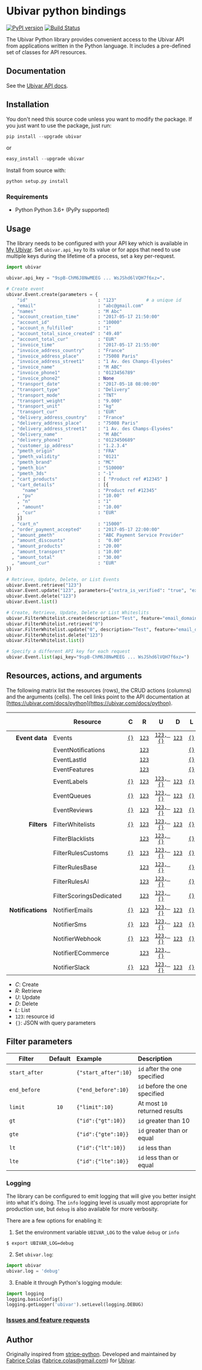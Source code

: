 # Ubivar python bindings 
[![PyPI version](https://badge.fury.io/py/ubivar.svg)](https://badge.fury.io/py/ubivar)
[![Build Status](https://travis-ci.org/ubivar/ubivar-python.png?branch=master)](https://travis-ci.org/ubivar/ubivar-python)


 
The Ubivar Python library provides convenient access to the Ubivar API from
applications written in the Python language. It includes a pre-defined set of
classes for API resources. 

## Documentation

See the [Ubivar API docs](https://www.ubivar.com/docs/python).


## Installation

You don't need this source code unless you want to modify the package. If you just
want to use the package, just run:

```python
pip install --upgrade ubivar 
```

or

```python
easy_install --upgrade ubivar 
```

Install from source with:

```python
python setup.py install
```

### Requirements

* Python Python 3.6+ (PyPy supported)

## Usage

The library needs to be configured with your API key which is available in [My
Ubivar](https://my.ubivar.com). Set `ubivar.api_key` to its value or for apps
that need to use multiple keys during the lifetime of a process, set a key
per-request. 

```python
import ubivar 

ubivar.api_key = "9spB-ChM6J8NwMEEG ... WsJShd6lVQH7f6xz=".

# Create event 
ubivar.Event.create(parameters = {
    "id"                          : "123"           # a unique id 
  , "email"                       : "abc@gmail.com"
  , "names"                       : "M Abc"
  , "account_creation_time"       : "2017-05-17 21:50:00"
  , "account_id"                  : "10000"
  , "account_n_fulfilled"         : "1"
  , "account_total_since_created" : "49.40"
  , "account_total_cur"           : "EUR"
  , "invoice_time"                : "2017-05-17 21:55:00"
  , "invoice_address_country"     : "France"
  , "invoice_address_place"       : "75008 Paris"
  , "invoice_address_street1"     : "1 Av. des Champs-Élysées"
  , "invoice_name"                : "M ABC"
  , "invoice_phone1"              : "0123456789"
  , "invoice_phone2"              : None 
  , "transport_date"              : "2017-05-18 08:00:00"
  , "transport_type"              : "Delivery"
  , "transport_mode"              : "TNT"
  , "transport_weight"            : "9.000"
  , "transport_unit"              : "kg"
  , "transport_cur"               : "EUR"
  , "delivery_address_country"    : "France"
  , "delivery_address_place"      : "75008 Paris"
  , "delivery_address_street1"    : "1 Av. des Champs-Élysées"
  , "delivery_name"               : "M ABC"
  , "delivery_phone1"             : "0123450689"
  , "customer_ip_address"         : "1.2.3.4"
  , "pmeth_origin"                : "FRA"
  , "pmeth_validity"              : "0121"
  , "pmeth_brand"                 : "MC"
  , "pmeth_bin"                   : "510000"
  , "pmeth_3ds"                   : "-1"
  , "cart_products"               : [ "Product ref #12345" ]
  , "cart_details"                : [{
      "name"                      : "Product ref #12345"
    , "pu"                        : "10.00"
    , "n"                         : "1"
    , "amount"                    : "10.00"
    , "cur"                       : "EUR" 
    }]
  , "cart_n"                      : "15000"
  , "order_payment_accepted"      : "2017-05-17 22:00:00"
  , "amount_pmeth"                : "ABC Payment Service Provider"
  , "amount_discounts"            :  "0.00"
  , "amount_products"             : "20.00"
  , "amount_transport"            : "10.00"
  , "amount_total"                : "30.00"
  , "amount_cur"                  : "EUR"
})

# Retrieve, Update, Delete, or List Events 
ubivar.Event.retrieve("123")
ubivar.Event.update("123", parameters={"extra_is_verified": "true", "extra_is_graylisted": "false"}})
ubivar.Event.delete("123")
ubivar.Event.list()

# Create, Retrieve, Update, Delete or List Whiteslits
ubivar.FilterWhitelist.create(description="Test", feature="email_domain", is_active="true", value="gmail.com")
ubivar.FilterWhitelist.retrieve("0")
ubivar.FilterWhitelist.update("0", description="Test", feature="email_domain", is_active="true", value="yahoo.com")
ubivar.FilterWhitelist.delete("123")
ubivar.FilterWhitelist.list()

# Specify a different API key for each request
ubivar.Event.list(api_key="9spB-ChM6J8NwMEEG ... WsJShd6lVQH7f6xz=")
```
## Resources, actions, and arguments 
The following matrix list the resources (rows), the CRUD actions (columns) and
the arguments (cells). The cell links point to the API documentation at
[https://ubivar.com/docs/python](https://ubivar.com/docs/python). 

|               | Resource                | C | R | U | D | L     | Test Specs |
|--------------:| ----------------------- |:-:|:-:|:-:|:-:|:-----:|:-------:|
| **Event data**| Events                  | [`{}`](https://ubivar.com/docs/python#create_event)| [`123`](https://ubivar.com/docs/python#retrieve_event) | [`123, {}`](https://ubivar.com/docs/python#update_event) | [`123`](https://ubivar.com/docs/python#delete_event) | [`{}`](https://ubivar.com/docs/python#list_events) | [Tests](https://github.com/ubivar/ubivar-python/blob/master/ubivar/test/resources/test_events.py) | 
|               | EventNotifications      |  | [`123`](https://ubivar.com/docs/python#retrieve_eventnotification) |  |  | [`{}`](https://ubivar.com/docs/python#list_eventnotifications) | | 
|               | EventLastId             |  | [`123`](https://ubivar.com/docs/python#retrieve_eventlastid) |  |  | [`{}`](https://ubivar.com/docs/python#list_eventlastids) | | 
|               | EventFeatures           |  | [`123`](https://ubivar.com/docs/python#retrieve_eventfeature) |  |  | [`{}`](https://ubivar.com/docs/python#list_eventfeatures) | | 
|               | EventLabels             | [`{}`](https://ubivar.com/docs/python#create_eventlabel)| [`123`](https://ubivar.com/docs/python#retrieve_eventlabel) | [`123, {}`](https://ubivar.com/docs/python#update_eventlabel) | [`123`](https://ubivar.com/docs/python#delete_eventlabel) | [`{}`](https://ubivar.com/docs/python#list_eventlabels) | | 
|               | EventQueues             | [`{}`](https://ubivar.com/docs/python#create_eventqueue)| [`123`](https://ubivar.com/docs/python#retrieve_eventqueue) | [`123, {}`](https://ubivar.com/docs/python#update_eventqueue) | [`123`](https://ubivar.com/docs/python#delete_eventqueue) | [`{}`](https://ubivar.com/docs/python#list_eventqueues) | | 
|               | EventReviews            | [`{}`](https://ubivar.com/docs/python#create_eventreview)| [`123`](https://ubivar.com/docs/python#retrieve_eventreview) | [`123, {}`](https://ubivar.com/docs/python#update_eventreview) | [`123`](https://ubivar.com/docs/python#delete_eventreview) | [`{}`](https://ubivar.com/docs/python#list_eventreviews) | | 
| **Filters** | FilterWhitelists        | [`{}`](https://ubivar.com/docs/python#create_filterwhitelist)| [`123`](https://ubivar.com/docs/python#retrieve_filterwhitelist) | [`123, {}`](https://ubivar.com/docs/python#update_filterwhitelist) | [`123`](https://ubivar.com/docs/python#delete_filterwhitelist) | [`{}`](https://ubivar.com/docs/python#list_filterwhitelists) | [Tests](https://github.com/ubivar/ubivar-python/blob/master/ubivar/test/resources/test_filter_whitelists.py)| 
|               | FilterBlacklists        |   | [`123`](https://ubivar.com/docs/python#retrieve_filterblacklist) | [`123, {}`](https://ubivar.com/docs/python#update_filterblacklist) |  | [`{}`](https://ubivar.com/docs/python#list_filterblacklists) | | 
|               | FilterRulesCustoms      | [`{}`](https://ubivar.com/docs/python#create_filterrulescustom)| [`123`](https://ubivar.com/docs/python#retrieve_filterrulescustom) | [`123, {}`](https://ubivar.com/docs/python#update_filterrulescustom) | [`123`](https://ubivar.com/docs/python#delete_filterrulescustom) | [`{}`](https://ubivar.com/docs/python#list_filterrulescustoms) | | 
|               | FilterRulesBase         |   | [`123`](https://ubivar.com/docs/python#retrieve_filterrulesbase) | [`123, {}`](https://ubivar.com/docs/python#update_filterrulesbase) |  | [`{}`](https://ubivar.com/docs/python#list_filterrulesbases) | | 
|               | FilterRulesAI           |   | [`123`](https://ubivar.com/docs/python#retrieve_filterrulesai) | [`123, {}`](https://ubivar.com/docs/python#update_filterrulesai) |  | [`{}`](https://ubivar.com/docs/python#list_filterrulesais) | | 
|               | FilterScoringsDedicated |   | [`123`](https://ubivar.com/docs/python#retrieve_filterscoringsdedicated) | [`123, {}`](https://ubivar.com/docs/python#update_filterscoringsdedicated) |  | [`{}`](https://ubivar.com/docs/python#list_filterscoringsdedicated) | | 
| **Notifications** | NotifierEmails      | [`{}`](https://ubivar.com/docs/python#create_notifieremails)| [`123`](https://ubivar.com/docs/python#retrieve_notifieremails) | [`123, {}`](https://ubivar.com/docs/python#update_notifieremails) | [`123`](https://ubivar.com/docs/python#delete_notifieremails) | [`{}`](https://ubivar.com/docs/python#list_notifieremails) | | 
|               | NotifierSms             | [`{}`](https://ubivar.com/docs/python#create_notifiersms)| [`123`](https://ubivar.com/docs/python#retrieve_notifiersms) | [`123, {}`](https://ubivar.com/docs/python#update_notifiersms) | [`123`](https://ubivar.com/docs/python#delete_notifiersms) | [`{}`](https://ubivar.com/docs/python#list_notifiersms) | | 
|               | NotifierWebhook         | [`{}`](https://ubivar.com/docs/python#create_notifierwebhooks)| [`123`](https://ubivar.com/docs/python#retrieve_notifierwebhooks) | [`123, {}`](https://ubivar.com/docs/python#update_notifierwebhooks) | [`123`](https://ubivar.com/docs/python#delete_notifierwebhooks) | [`{}`](https://ubivar.com/docs/python#list_notifierwebhooks) | | 
|               | NotifierECommerce       |   | [`123`](https://ubivar.com/docs/python#retrieve_notifierecommerce) | [`123, {}`](https://ubivar.com/docs/python#update_notifierecommerce) |  |  | | 
|               | NotifierSlack           | [`{}`](https://ubivar.com/docs/python#create_notifierslack)| [`123`](https://ubivar.com/docs/python#retrieve_notifierslack) | [`123, {}`](https://ubivar.com/docs/python#update_notifierslack) | [`123`](https://ubivar.com/docs/python#delete_notifierslack) | [`{}`](https://ubivar.com/docs/python#list_notifierslacks) | | 


+ *C*: Create
+ *R*: Retrieve
+ *U*: Update
+ *D*: Delete
+ *L*: List
+ `123`: resource id 
+ `{}`: JSON with query parameters

## Filter parameters

| Filter        | Default | Example             | Description                   |
| ------------- |:-------:|:--------------------|:------------------------------|
| `start_after` |         | `{"start_after":10}`| `id` after the one specified  |
| `end_before`  |         | `{"end_before":10}` | `id` before the one specified |
| `limit`       | `10`    | `{"limit":10}`      | At most `10` returned results |
| `gt`          |         | `{"id":{"gt":10}}`  | `id` greater than 10          |
| `gte`         |         | `{"id":{"gte":10}}` | `id` greater than or equal    |
| `lt`          |         | `{"id":{"lt":10}}`  | `id` less than                |
| `lte`         |         | `{"id":{"lte":10}}` | `id` less than or equal       |

### Logging

The library can be configured to emit logging that will give you better insight
into what it's doing. The `info` logging level is usually most appropriate for
production use, but `debug` is also available for more verbosity.

There are a few options for enabling it:

1. Set the environment variable `UBIVAR_LOG` to the value `debug` or `info`
```
$ export UBIVAR_LOG=debug
```

2. Set `ubivar.log`:
```py
import ubivar
ubivar.log = 'debug'
```

3. Enable it through Python's logging module:
```py
import logging
logging.basicConfig()
logging.getLogger('ubivar').setLevel(logging.DEBUG)
```

### [Issues and feature requests](https://github.com/ubivar/ubivar-python/issues)

## Author

Originally inspired from [stripe-python](https://github.com/stripe/stripe-python). Developed and maintained by [Fabrice Colas](https://fabricecolas.me) ([fabrice.colas@gmail.com](mailto:fabrice.colas@gmail.com)) for [Ubivar](https://ubivar.com). 
